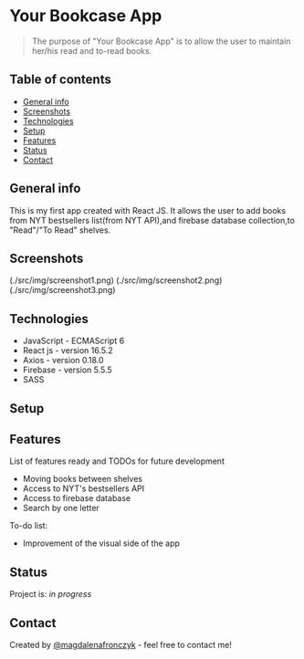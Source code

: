 # Your Bookcase App
>The purpose of "Your Bookcase App" is to allow the user to maintain her/his read and to-read books.

## Table of contents
* [General info](#general-info)
* [Screenshots](#screenshots)
* [Technologies](#technologies)
* [Setup](#setup)
* [Features](#features)
* [Status](#status)
* [Contact](#contact)

## General info
This is my first app created with React JS. It allows the user to add books from NYT bestsellers list(from NYT API),and firebase database collection,to "Read"/"To Read" shelves.

## Screenshots
(./src/img/screenshot1.png)
(./src/img/screenshot2.png)
(./src/img/screenshot3.png)

## Technologies
* JavaScript - ECMAScript 6
* React js - version 16.5.2
* Axios - version 0.18.0
* Firebase - version 5.5.5
* SASS

## Setup


## Features
List of features ready and TODOs for future development
* Moving books between shelves
* Access to NYT's bestsellers API
* Access to firebase database
* Search by one letter

To-do list:
* Improvement of the visual side of the app

## Status
Project is: _in progress_


## Contact
Created by [@magdalenafronczyk](https://www.linkedin.com/in/magdalena-fronczyk-734685166/) - feel free to contact me!